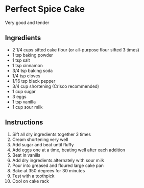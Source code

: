# Perfect Spice Cake

Very good and tender

## Ingredients

- 2 1/4 cups sifted cake flour (or all-purpose flour sifted 3 times)
- 1 tsp baking powder
- 1 tsp salt
- 1 tsp cinnamon
- 3/4 tsp baking soda
- 1/4 tsp cloves
- 1/16 tsp black pepper
- 3/4 cup shortening (Crisco recommended)
- 1 cup sugar
- 3 eggs
- 1 tsp vanilla
- 1 cup sour milk

## Instructions

1. Sift all dry ingredients together 3 times
2. Cream shortening very well
3. Add sugar and beat until fluffy
4. Add eggs one at a time, beating well after each addition
5. Beat in vanilla
6. Add dry ingredients alternately with sour milk
7. Pour into greased and floured large cake pan
8. Bake at 350 degrees for 30 minutes
9. Test with a toothpick
10. Cool on cake rack
